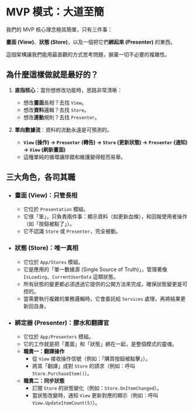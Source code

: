 # MVP 模式：大道至簡

我們的 MVP 核心理念極其簡單，只有三件事：

**畫面 (View)**、**狀態 (Store)**，以及一個把它們**綁起來 (Presenter)** 的東西。

這個架構讓我們能用最直觀的方式思考問題，摒棄一切不必要的複雜性。

## 為什麼這樣做就是最好的？

1.  **直指核心**：當你想修改功能時，思路非常清晰：
    *   想改**畫面**長相？去找 `View`。
    *   想改**資料**邏輯？去找 `Store`。
    *   想改**連動**規則？去找 `Presenter`。

2.  **單向數據流**：資料的流動永遠是可預測的。
    *   **`View` (操作) → `Presenter` (轉告) → `Store` (更新狀態) → `Presenter` (通知) → `View` (刷新畫面)**
    *   這種單純的循環讓除錯和維護變得輕而易舉。

## 三大角色，各司其職

*   ### **畫面 (View)：只管長相**
    *   它位於 `Presentation` 模組。
    *   它很「笨」，只負責兩件事：顯示資料（如更新血條），和回報使用者操作（如「按鈕被點了」）。
    *   它不認識 `Store` 或 `Presenter`，完全被動。

*   ### **狀態 (Store)：唯一真相**
    *   它位於 `App/Stores` 模組。
    *   它是應用的「單一數據源 (Single Source of Truth)」，管理著像 `IsLoading`、`CurrentUserData` 這類狀態。
    *   所有狀態的變更都必須透過它提供的公開方法來完成，確保狀態變更是可控的。
    *   當需要執行複雜的業務邏輯時，它會委託給 `Services` 處理，再將結果更新回自身。

*   ### **綁定器 (Presenter)：膠水和翻譯官**
    *   它位於 `App/Presenters` 模組。
    *   它的工作就是把「畫面」和「狀態」綁在一起，是整個模式的靈魂。
    *   **職責一：翻譯操作**
        *   從 `View` 接收操作信號（例如：「購買按鈕被點擊」）。
        *   將其「翻譯」成對 `Store` 的請求（例如：呼叫 `Store.PurchaseItem()`）。
    *   **職責二：同步狀態**
        *   訂閱 `Store` 的狀態變化（例如：`Store.OnItemChanged`）。
        *   當狀態改變時，通知 `View` 更新對應的顯示（例如：呼叫 `View.UpdateItemCount(5)`）。
